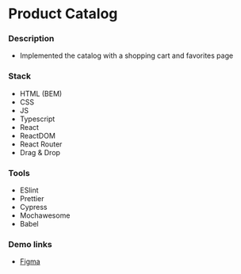 # Product Catalog

### Description

- Implemented the catalog with a shopping cart and favorites page

### Stack

- HTML (BEM)
- CSS
- JS
- Typescript
- React
- ReactDOM
- React Router
- Drag & Drop

### Tools

- ESlint
- Prettier
- Cypress
- Mochawesome
- Babel

### Demo links

- [Figma](https://www.figma.com/file/T5ttF21UnT6RRmCQQaZc6L/Phone-catalog-(V2)-Original)
